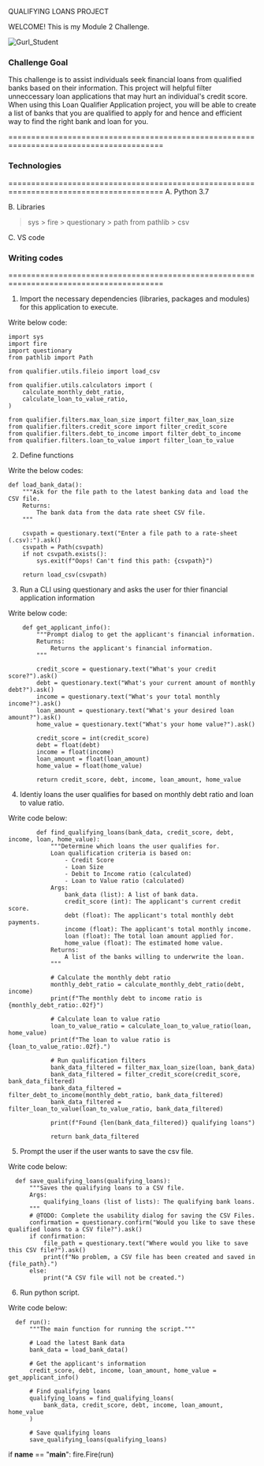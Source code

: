 
QUALIFYING LOANS PROJECT

WELCOME! This is my Module 2 Challenge.

![Gurl_Student](https://user-images.githubusercontent.com/108433370/177679420-8ab94a02-cc51-448c-ba58-174fb922a4ae.png)


### Challenge Goal 
This challenge is to assist individuals seek financial loans from qualified banks based on their information. This project will helpful filter unneccessary loan applications that may hurt an individual's credit score. When using this Loan Qualifier Application project, you will be able to create a list of banks that you are qualified to apply for and hence and efficient way to find the right bank and loan for you.

========================================================================================

### Technologies
========================================================================================
 A. Python 3.7
 
 B. Libraries
   
   > sys
     > fire
     > questionary
     > path from pathlib
     >  csv
  
  C. VS code 
  
  ### Writing codes
========================================================================================

1) Import the necessary dependencies (libraries, packages and modules) for this application to execute.

Write below code:

    import sys
    import fire
    import questionary
    from pathlib import Path

    from qualifier.utils.fileio import load_csv

    from qualifier.utils.calculators import (
        calculate_monthly_debt_ratio,
        calculate_loan_to_value_ratio,
    )

    from qualifier.filters.max_loan_size import filter_max_loan_size
    from qualifier.filters.credit_score import filter_credit_score
    from qualifier.filters.debt_to_income import filter_debt_to_income
    from qualifier.filters.loan_to_value import filter_loan_to_value

2. Define functions

Write the below codes:

    def load_bank_data():
        """Ask for the file path to the latest banking data and load the CSV file.
        Returns:
            The bank data from the data rate sheet CSV file.
        """

        csvpath = questionary.text("Enter a file path to a rate-sheet (.csv):").ask()
        csvpath = Path(csvpath)
        if not csvpath.exists():
            sys.exit(f"Oops! Can't find this path: {csvpath}")

        return load_csv(csvpath)

3. Run a CLI using questionary and asks the user for thier financial application information

Write below code:

        def get_applicant_info():
            """Prompt dialog to get the applicant's financial information.
            Returns:
                Returns the applicant's financial information.
            """

            credit_score = questionary.text("What's your credit score?").ask()
            debt = questionary.text("What's your current amount of monthly debt?").ask()
            income = questionary.text("What's your total monthly income?").ask()
            loan_amount = questionary.text("What's your desired loan amount?").ask()
            home_value = questionary.text("What's your home value?").ask()

            credit_score = int(credit_score)
            debt = float(debt)
            income = float(income)
            loan_amount = float(loan_amount)
            home_value = float(home_value)

            return credit_score, debt, income, loan_amount, home_value


4. Identiy loans the user qualifies for based on monthly debt ratio and loan to value ratio.

Write code below:

            def find_qualifying_loans(bank_data, credit_score, debt, income, loan, home_value):
                """Determine which loans the user qualifies for.
                Loan qualification criteria is based on:
                    - Credit Score
                    - Loan Size
                    - Debit to Income ratio (calculated)
                    - Loan to Value ratio (calculated)
                Args:
                    bank_data (list): A list of bank data.
                    credit_score (int): The applicant's current credit score.
                    debt (float): The applicant's total monthly debt payments.
                    income (float): The applicant's total monthly income.
                    loan (float): The total loan amount applied for.
                    home_value (float): The estimated home value.
                Returns:
                    A list of the banks willing to underwrite the loan.
                """

                # Calculate the monthly debt ratio
                monthly_debt_ratio = calculate_monthly_debt_ratio(debt, income)
                print(f"The monthly debt to income ratio is {monthly_debt_ratio:.02f}")

                # Calculate loan to value ratio
                loan_to_value_ratio = calculate_loan_to_value_ratio(loan, home_value)
                print(f"The loan to value ratio is {loan_to_value_ratio:.02f}.")

                # Run qualification filters
                bank_data_filtered = filter_max_loan_size(loan, bank_data)
                bank_data_filtered = filter_credit_score(credit_score, bank_data_filtered)
                bank_data_filtered = filter_debt_to_income(monthly_debt_ratio, bank_data_filtered)
                bank_data_filtered = filter_loan_to_value(loan_to_value_ratio, bank_data_filtered)

                print(f"Found {len(bank_data_filtered)} qualifying loans")

                return bank_data_filtered

5. Prompt the user if the user wants to save the csv file.

Write code below:

      def save_qualifying_loans(qualifying_loans):
          """Saves the qualifying loans to a CSV file.
          Args:
              qualifying_loans (list of lists): The qualifying bank loans.
          """
          # @TODO: Complete the usability dialog for saving the CSV Files.
          confirmation = questionary.confirm("Would you like to save these qualified loans to a CSV file?").ask()
          if confirmation:
              file_path = questionary.text("Where would you like to save this CSV file?").ask()
              print(f"No problem, a CSV file has been created and saved in {file_path}.")
          else:
              print("A CSV file will not be created.")

6. Run python script.

Write code below: 

      def run():
          """The main function for running the script."""

          # Load the latest Bank data
          bank_data = load_bank_data()

          # Get the applicant's information
          credit_score, debt, income, loan_amount, home_value = get_applicant_info()

          # Find qualifying loans
          qualifying_loans = find_qualifying_loans(
              bank_data, credit_score, debt, income, loan_amount, home_value
          )

          # Save qualifying loans
          save_qualifying_loans(qualifying_loans)


if __name__ == "__main__":
    fire.Fire(run)
